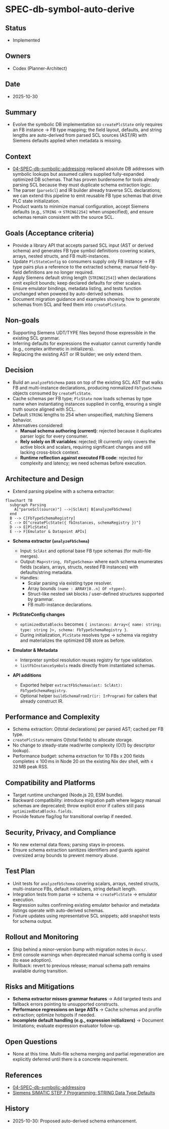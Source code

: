 # SPEC-db-symbol-auto-derive

## Status

- Implemented

## Owners

- Codex (Planner-Architect)

## Date

- 2025-10-30

## Summary

- Evolve the symbolic DB implementation so `createPlcState` only requires an FB instance → FB type mapping; the field layout, defaults, and string lengths are auto-derived from parsed SCL sources (AST/IR) with Siemens defaults applied when metadata is missing.

## Context

- [04-SPEC-db-symbolic-addressing](04-SPEC-db-symbolic-addressing.md) replaced absolute DB addresses with symbolic lookups but assumed callers supplied fully-expanded optimized DB schemas. That has proven burdensome for tools already parsing SCL because they must duplicate schema extraction logic.
- The parser (`parseScl`) and IR builder already traverse SCL declarations; we can extend this pipeline to emit reusable FB type schemas that drive PLC state initialization.
- Product wants to minimize manual configuration, accept Siemens defaults (e.g., `STRING` → `STRING[254]` when unspecified), and ensure schemas remain consistent with the source SCL.

## Goals (Acceptance criteria)

- Provide a library API that accepts parsed SCL input (AST or derived schema) and generates FB type symbol definitions covering scalars, arrays, nested structs, and FB multi-instances.
- Update `PlcStateConfig` so consumers supply only FB instance → FB type pairs plus a reference to the extracted schema; manual field-by-field definitions are no longer required.
- Apply Siemens default string length (`STRING[254]`) when declarations omit explicit bounds; keep declared defaults for other scalars.
- Ensure emulator bindings, metadata listing, and tests function unchanged when powered by auto-derived schemas.
- Document migration guidance and examples showing how to generate schemas from SCL and feed them into `createPlcState`.

## Non-goals

- Supporting Siemens UDT/TYPE files beyond those expressible in the existing SCL grammar.
- Inferring defaults for expressions the evaluator cannot currently handle (e.g., complex arithmetic in initializers).
- Replacing the existing AST or IR builder; we only extend them.

## Decision

- Build an `analyzeFbSchema` pass on top of the existing SCL AST that walks FB and multi-instance declarations, producing normalized `FbTypeSchema` objects consumed by `createPlcState`.
- Cache schemas per FB type; `PlcState` now loads schemas by type name when instantiating instances supplied in config, ensuring a single truth source aligned with SCL.
- Default `STRING` lengths to 254 when unspecified, matching Siemens behavior.
- Alternatives considered:
  - **Manual schema authoring (current)**: rejected because it duplicates parser logic for every consumer.
  - **Rely solely on IR variables**: rejected; IR currently only covers the active block and scalars, requiring significant changes and still lacking cross-block context.
  - **Runtime reflection against executed FB code**: rejected for complexity and latency; we need schemas before execution.

## Architecture and Design

- Extend parsing pipeline with a schema extractor:

```mermaid
flowchart TB
  subgraph Parsing
    A["parseScl(source)"] -->|SclAst| B[analyzeFbSchema]
  end
  B --> C[FbTypeSchemaRegistry]
  C --> D["createPlcState({ fbInstances, schemaRegistry })"]
  D --> E[PlcState]
  E --> F[Emulator & Datapoint APIs]
```

- **Schema extractor (`analyzeFbSchema`)**
  - Input: `SclAst` and optional base FB type schemas (for multi-file merges).
  - Output: `Map<string, FbTypeSchema>` where each schema enumerates fields (scalars, arrays, structs, nested FB instances) with defaults/string metadata.
  - Handles:
    - Scalar parsing via existing type resolver.
    - Array bounds `(name : ARRAY[0..n] OF <type>)`.
    - Struct-like nested `VAR` blocks / user-defined structures supported by grammar.
    - FB multi-instance declarations.

- **PlcStateConfig changes**
  - `optimizedDataBlocks` becomes `{ instances: Array<{ name: string; type: string }>, schema: FbTypeSchemaRegistry }`.
  - During initialization, `PlcState` resolves type → schema via registry and materializes the optimized DB store as before.

- **Emulator & Metadata**
  - Interpreter symbol resolution reuses registry for type validation.
  - `listFbInstanceSymbols` reads directly from instantiated schemas.

- **API additions**
  - Exported helper `extractFbSchemas(ast: SclAst): FbTypeSchemaRegistry`.
  - Optional helper `buildSchemaFromIr(ir: IrProgram)` for callers that already construct IR.

## Performance and Complexity

- Schema extraction: O(total declarations) per parsed AST; cached per FB type.
- `createPlcState` remains O(total fields) to allocate storage.
- No change to steady-state read/write complexity (O(1) by descriptor lookup).
- Performance budget: schema extraction for 10 FBs x 200 fields completes ≤ 100 ms in Node 20 on the existing Nix dev shell, with ≤ 32 MB peak RSS.

## Compatibility and Platforms

- Target runtime unchanged (Node.js 20, ESM bundle).
- Backward compatibility: introduce migration path where legacy manual schemas are deprecated; throw explicit error if callers still pass `optimizedDataBlocks.fields`.
- Provide feature flag/log for transitional overlap if needed.

## Security, Privacy, and Compliance

- No new external data flows; parsing stays in-process.
- Ensure schema extraction sanitizes identifiers and guards against oversized array bounds to prevent memory abuse.

## Test Plan

- Unit tests for `analyzeFbSchema` covering scalars, arrays, nested structs, multi-instance FBs, default initializers, string default length.
- Integration tests from parse → schema → `createPlcState` → emulator execution.
- Regression suites confirming existing emulator behavior and metadata listings operate with auto-derived schemas.
- Fixture updates using representative SCL snippets; add snapshot tests for schema output.

## Rollout and Monitoring

- Ship behind a minor-version bump with migration notes in `docs/`.
- Emit console warnings when deprecated manual schema config is used (to ease adoption).
- Rollback: revert to previous release; manual schema path remains available during transition.

## Risks and Mitigations

- **Schema extractor misses grammar features** → Add targeted tests and fallback errors pointing to unsupported constructs.
- **Performance regressions on large ASTs** → Cache schemas and profile extraction; optimize hotspots if needed.
- **Incomplete default handling (e.g., expression initializers)** → Document limitations; evaluate expression evaluator follow-up.

## Open Questions

- None at this time. Multi-file schema merging and partial regeneration are explicitly deferred until there is a concrete requirement.

## References

- [04-SPEC-db-symbolic-addressing](04-SPEC-db-symbolic-addressing.md)
- [Siemens SIMATIC STEP 7 Programming: STRING Data Type Defaults](https://support.industry.siemens.com/cs/document/109757618)

## History

- 2025-10-30: Proposed auto-derived schema enhancement.
